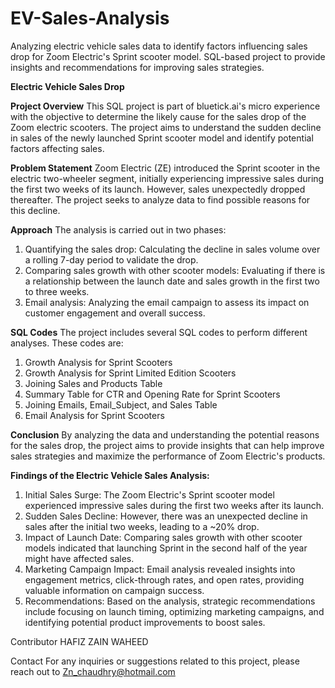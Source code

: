 # EV-Sales-Analysis
Analyzing electric vehicle sales data to identify factors influencing sales drop for Zoom Electric's Sprint scooter model. SQL-based project to provide insights and recommendations for improving sales strategies.


**Electric Vehicle Sales Drop**

**Project Overview**
This SQL project is part of bluetick.ai's micro experience with the objective to determine the likely cause for the sales drop of the Zoom electric scooters. The project aims to understand the sudden decline in sales of the newly launched Sprint scooter model and identify potential factors affecting sales.

**Problem Statement**
Zoom Electric (ZE) introduced the Sprint scooter in the electric two-wheeler segment, initially experiencing impressive sales during the first two weeks of its launch. However, sales unexpectedly dropped thereafter. The project seeks to analyze data to find possible reasons for this decline.

**Approach**
The analysis is carried out in two phases:
1. Quantifying the sales drop: Calculating the decline in sales volume over a rolling 7-day period to validate the drop.
2. Comparing sales growth with other scooter models: Evaluating if there is a relationship between the launch date and sales growth in the first two to three weeks.
3. Email analysis: Analyzing the email campaign to assess its impact on customer engagement and overall success.


**SQL Codes**
The project includes several SQL codes to perform different analyses. These codes are:
1. Growth Analysis for Sprint Scooters
2. Growth Analysis for Sprint Limited Edition Scooters
3. Joining Sales and Products Table
4. Summary Table for CTR and Opening Rate for Sprint Scooters
5. Joining Emails, Email_Subject, and Sales Table
6. Email Analysis for Sprint Scooters


**Conclusion**
By analyzing the data and understanding the potential reasons for the sales drop, the project aims to provide insights that can help improve sales strategies and maximize the performance of Zoom Electric's products.


**Findings of the Electric Vehicle Sales Analysis:**
1. Initial Sales Surge: The Zoom Electric's Sprint scooter model experienced impressive sales during the first two weeks after its launch.
2. Sudden Sales Decline: However, there was an unexpected decline in sales after the initial two weeks, leading to a ~20% drop.
3. Impact of Launch Date: Comparing sales growth with other scooter models indicated that launching Sprint in the second half of the year might have affected sales.
4. Marketing Campaign Impact: Email analysis revealed insights into engagement metrics, click-through rates, and open rates, providing valuable information on campaign success.
5. Recommendations: Based on the analysis, strategic recommendations include focusing on launch timing, optimizing marketing campaigns, and identifying potential product improvements to boost sales.

Contributor
HAFIZ ZAIN WAHEED

Contact
For any inquiries or suggestions related to this project, please reach out to Zn_chaudhry@hotmail.com
